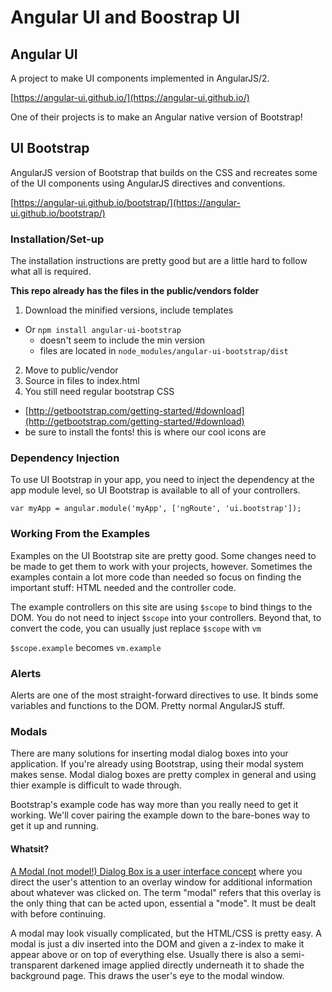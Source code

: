 # Angular UI and Boostrap UI

## Angular UI

A project to make UI components implemented in AngularJS/2.

[https://angular-ui.github.io/](https://angular-ui.github.io/)

One of their projects is to make an Angular native version of Bootstrap!

## UI Bootstrap

AngularJS version of Bootstrap that builds on the CSS and recreates some of the UI components using AngularJS directives and conventions.

[https://angular-ui.github.io/bootstrap/](https://angular-ui.github.io/bootstrap/)


### Installation/Set-up

The installation instructions are pretty good but are a little hard to follow what all is required.

**This repo already has the files in the public/vendors folder**

1. Download the minified versions, include templates
  - Or `npm install angular-ui-bootstrap`
    - doesn't seem to include the min version
    - files are located in `node_modules/angular-ui-bootstrap/dist`
2. Move to public/vendor
3. Source in files to index.html
4. You still need regular bootstrap CSS   
  - [http://getbootstrap.com/getting-started/#download](http://getbootstrap.com/getting-started/#download)
  - be sure to install the fonts! this is where our cool icons are


### Dependency Injection

To use UI Bootstrap in your app, you need to inject the dependency at the app module level, so UI Bootstrap is available to all of your controllers.

```
var myApp = angular.module('myApp', ['ngRoute', 'ui.bootstrap']);
```

### Working From the Examples

Examples on the UI Bootstrap site are pretty good. Some changes need to be made to get them to work with your projects, however. Sometimes the examples contain a lot more code than needed so focus on finding the important stuff: HTML needed and the controller code.

The example controllers on this site are using `$scope` to bind things to the DOM. You do not need to inject `$scope` into your controllers. Beyond that, to convert the code, you can usually just replace `$scope` with `vm`

`$scope.example` becomes `vm.example`

### Alerts

Alerts are one of the most straight-forward directives to use. It binds some variables and functions to the DOM. Pretty normal AngularJS stuff.


### Modals

There are many solutions for inserting modal dialog boxes into your application. If you're already using Bootstrap, using their modal system makes sense. Modal dialog boxes are pretty complex in general and using thier example is difficult to wade through.

Bootstrap's example code has way more than you really need to get it working. We'll cover pairing the example down to the bare-bones way to get it up and running.

#### Whatsit?

[A Modal (not model!) Dialog Box is a user interface concept](https://ux.stackexchange.com/questions/12045/what-is-a-modal-dialog-window) where you direct the user's attention to an overlay window for additional information about whatever was clicked on. The term "modal" refers that this overlay is the only thing that can be acted upon, essential a "mode". It must be dealt with before continuing.

A modal may look visually complicated, but the HTML/CSS is pretty easy. A modal is just a div inserted into the DOM and given a z-index to make it appear above or on top of everything else. Usually there is also a semi-transparent darkened image applied directly underneath it to shade the background page. This draws the user's eye to the modal window.
